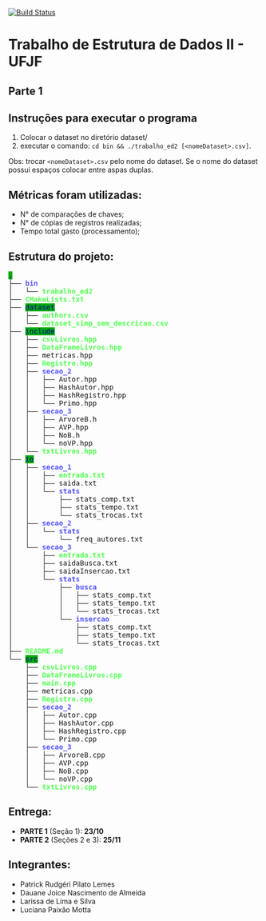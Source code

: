 [![Build Status](https://travis-ci.com/PatrickRudgeri/trabalho_ed2.svg?branch=master)](https://travis-ci.com/PatrickRudgeri/trabalho_ed2)

# Trabalho de Estrutura de Dados II - UFJF
## Parte 1 

## Instruções para executar o programa
1. Colocar o dataset no diretório dataset/ 
2. executar o comando: `cd bin && ./trabalho_ed2 [<nomeDataset>.csv]`. 

Obs: 
trocar `<nomeDataset>.csv` pelo nome do dataset. Se o nome do dataset possui espaços colocar entre aspas duplas.

## Métricas foram utilizadas:

- N° de comparações de chaves;
- N° de cópias de registros realizadas;
- Tempo total gasto (processamento);

## Estrutura do projeto:

<pre><span style="background-color:#00AA00"><font color="#0000AA">.</font></span>
├── <font color="#5555FF"><b>bin</b></font>
│   └── <font color="#55FF55"><b>trabalho_ed2</b></font>
├── <font color="#55FF55"><b>CMakeLists.txt</b></font>
├── <span style="background-color:#00AA00"><font color="#0000AA">dataset</font></span>
│   ├── <font color="#55FF55"><b>authors.csv</b></font>
│   └── <font color="#55FF55"><b>dataset_simp_sem_descricao.csv</b></font>
├── <span style="background-color:#00AA00"><font color="#0000AA">include</font></span>
│   ├── <font color="#55FF55"><b>csvLivros.hpp</b></font>
│   ├── <font color="#55FF55"><b>DataFrameLivros.hpp</b></font>
│   ├── metricas.hpp
│   ├── <font color="#55FF55"><b>Registro.hpp</b></font>
│   ├── <font color="#5555FF"><b>secao_2</b></font>
│   │   ├── Autor.hpp
│   │   ├── HashAutor.hpp
│   │   ├── HashRegistro.hpp
│   │   └── Primo.hpp
│   ├── <font color="#5555FF"><b>secao_3</b></font>
│   │   ├── ArvoreB.h
│   │   ├── AVP.hpp
│   │   ├── NoB.h
│   │   └── noVP.hpp
│   └── <font color="#55FF55"><b>txtLivros.hpp</b></font>
├── <span style="background-color:#00AA00"><font color="#0000AA">io</font></span>
│   ├── <font color="#5555FF"><b>secao_1</b></font>
│   │   ├── <font color="#55FF55"><b>entrada.txt</b></font>
│   │   ├── saida.txt
│   │   └── <font color="#5555FF"><b>stats</b></font>
│   │       ├── stats_comp.txt
│   │       ├── stats_tempo.txt
│   │       └── stats_trocas.txt
│   ├── <font color="#5555FF"><b>secao_2</b></font>
│   │   └── <font color="#5555FF"><b>stats</b></font>
│   │       └── freq_autores.txt
│   └── <font color="#5555FF"><b>secao_3</b></font>
│       ├── <font color="#55FF55"><b>entrada.txt</b></font>
│       ├── saidaBusca.txt
│       ├── saidaInsercao.txt
│       └── <font color="#5555FF"><b>stats</b></font>
│           ├── <font color="#5555FF"><b>busca</b></font>
│           │   ├── stats_comp.txt
│           │   ├── stats_tempo.txt
│           │   └── stats_trocas.txt
│           └── <font color="#5555FF"><b>insercao</b></font>
│               ├── stats_comp.txt
│               ├── stats_tempo.txt
│               └── stats_trocas.txt
├── <font color="#55FF55"><b>README.md</b></font>
└── <span style="background-color:#00AA00"><font color="#0000AA">src</font></span>
    ├── <font color="#55FF55"><b>csvLivros.cpp</b></font>
    ├── <font color="#55FF55"><b>DataFrameLivros.cpp</b></font>
    ├── <font color="#55FF55"><b>main.cpp</b></font>
    ├── metricas.cpp
    ├── <font color="#55FF55"><b>Registro.cpp</b></font>
    ├── <font color="#5555FF"><b>secao_2</b></font>
    │   ├── Autor.cpp
    │   ├── HashAutor.cpp
    │   ├── HashRegistro.cpp
    │   └── Primo.cpp
    ├── <font color="#5555FF"><b>secao_3</b></font>
    │   ├── ArvoreB.cpp
    │   ├── AVP.cpp
    │   ├── NoB.cpp
    │   └── noVP.cpp
    └── <font color="#55FF55"><b>txtLivros.cpp</b></font></pre>


## Entrega:

- **PARTE 1** (Seção 1): **23/10**
- **PARTE 2** (Seções 2 e 3): **25/11**

## Integrantes:

- Patrick Rudgéri Pilato Lemes
- Dauane Joice Nascimento de Almeida
- Larissa de Lima e Silva
- Luciana Paixão Motta